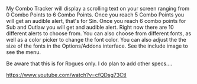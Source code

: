 My Combo Tracker will display a scrolling text on your screen ranging from 0 Combo Points to 6 Combo Points. Once you reach 5 Combo Points you will get an audible alert, that's for Sin. Once you reach 6 combo points for Sub and Outlaw you will get and audible alert. Right now there are 10 different alerts to choose from. You can also choose from different fonts, as well as a color picker to change the font color. You can also adjust the the size of the fonts in the Options/Addons interface. See the include image to see the menu.

 

Be aware that this is for Rogues only. I do plan to add other specs....

 

 
https://www.youtube.com/watch?v=cfQDsg73CtI

